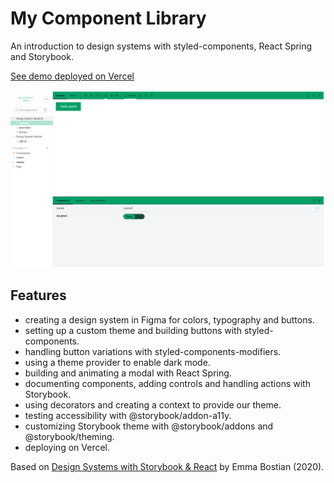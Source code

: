 # My Component Library

An introduction to design systems with styled-components, React Spring and Storybook.

[See demo deployed on Vercel](https://my-component-library.vercel.app/)

<p align="center">
        <img src="screenshot.png">
</p>

## Features

- creating a design system in Figma for colors, typography and buttons.
- setting up a custom theme and building buttons with styled-components.
- handling button variations with styled-components-modifiers.
- using a theme provider to enable dark mode.
- building and animating a modal with React Spring.
- documenting components, adding controls and handling actions with Storybook.
- using decorators and creating a context to provide our theme.
- testing accessibility with @storybook/addon-a11y.
- customizing Storybook theme with @storybook/addons and @storybook/theming.
- deploying on Vercel.

Based on [Design Systems with Storybook & React](https://frontendmasters.com/workshops/design-systems-storybook/) by
Emma Bostian (2020).
